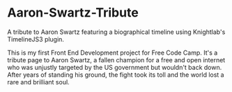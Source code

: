 # Aaron-Swartz-Tribute
A tribute to Aaron Swartz featuring a biographical timeline using Knightlab's TimelineJS3 plugin.

This is my first Front End Development project for Free Code Camp. It's a tribute page to Aaron Swartz, a fallen champion for a free and open internet who was unjustly targeted by the US government but wouldn't back down. After years of standing his ground, the fight took its toll and the world lost a rare and brilliant soul. 
